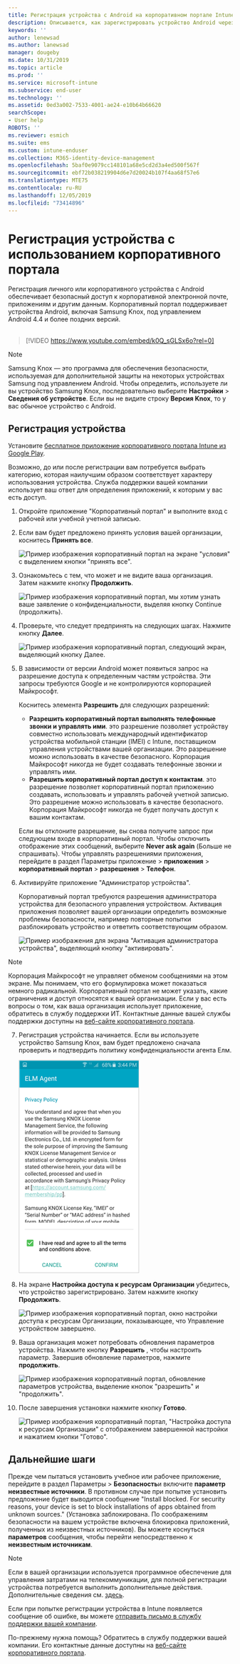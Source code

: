 ```yaml
---
title: Регистрация устройства с Android на корпоративном портале Intune | Документация Майкрософт
description: Описывается, как зарегистрировать устройство Android через корпоративный портал Intune
keywords: ''
author: lenewsad
ms.author: lanewsad
manager: dougeby
ms.date: 10/31/2019
ms.topic: article
ms.prod: ''
ms.service: microsoft-intune
ms.subservice: end-user
ms.technology: ''
ms.assetid: 0ed3a002-7533-4001-ae24-e10b64b66620
searchScope:
- User help
ROBOTS: ''
ms.reviewer: esmich
ms.suite: ems
ms.custom: intune-enduser
ms.collection: M365-identity-device-management
ms.openlocfilehash: 5baf0e9079cc148101a68e5cd2d3a4ed500f567f
ms.sourcegitcommit: ebf72b038219904d6e7d20024b107f4aa68f57e6
ms.translationtype: MTE75
ms.contentlocale: ru-RU
ms.lasthandoff: 12/05/2019
ms.locfileid: "73414896"
---
```

# <a name="enroll-your-device-with-company-portal"></a>Регистрация устройства с использованием корпоративного портала  
Регистрация личного или корпоративного устройства с Android обеспечивает безопасный доступ к корпоративной электронной почте, приложениям и другим данным. Корпоративный портал поддерживает устройства Android, включая Samsung Knox, под управлением Android 4.4 и более поздних версий.  
</br>
> [!VIDEO https://www.youtube.com/embed/k0Q_sGLSx6o?rel=0]

> [!NOTE]
> Samsung Knox — это программа для обеспечения безопасности, используемая для дополнительной защиты на некоторых устройствах Samsung под управлением Android. Чтобы определить, используете ли вы устройство Samsung Knox, последовательно выберите **Настройки** > **Сведения об устройстве**. Если вы не видите строку **Версия Knox**, то у вас обычное устройство с Android.

## <a name="enroll-device"></a>Регистрация устройства  
Установите [бесплатное приложение корпоративного портала Intune из Google Play](https://play.google.com/store/apps/details?id=com.microsoft.windowsintune.companyportal). 

Возможно, до или после регистрации вам потребуется выбрать категорию, которая наилучшим образом соответствует характеру использования устройства. Служба поддержки вашей компании использует ваш ответ для определения приложений, к которым у вас есть доступ.  

1. Откройте приложение "Корпоративный портал" и выполните вход с рабочей или учебной учетной записью.  

2. Если вам будет предложено принять условия вашей организации, коснитесь **Принять все**.  

   ![Пример изображения корпоративный портал на экране "условия" с выделением кнопки "принять все".](./media/accept-terms-1911.png)  


3. Ознакомьтесь с тем, что может и не видите ваша организация. Затем нажмите кнопку **Продолжить**.


    ![Пример изображения корпоративный портал, мы хотим узнать ваше заявление о конфиденциальности, выделяя кнопку Continue (продолжить).](./media/android-privacy-screen-1911.png)  
4. Проверьте, что следует предпринять на следующих шагах. Нажмите кнопку **Далее**.  

    ![Пример изображения корпоративный портал, следующий экран, выделяющий кнопку Далее.](./media/android-whats-next-1911.png)  


5. В зависимости от версии Android может появиться запрос на разрешение доступа к определенным частям устройства. Эти запросы требуются Google и не контролируются корпорацией Майкрософт.  

    Коснитесь элемента **Разрешить** для следующих разрешений:  
    * **Разрешить корпоративный портал выполнять телефонные звонки и управлять ими**. это разрешение позволяет устройству совместно использовать международный идентификатор устройства мобильной станции (IMEI) с Intune, поставщиком управления устройствами вашей организации. Это разрешение можно использовать в качестве безопасного. Корпорация Майкрософт никогда не будет создавать телефонные звонки и управлять ими.  
    * **Разрешить корпоративный портал доступ к контактам**. это разрешение позволяет корпоративный портал приложению создавать, использовать и управлять рабочей учетной записью.  Это разрешение можно использовать в качестве безопасного. Корпорация Майкрософт никогда не будет получать доступ к вашим контактам. 

    Если вы отклоните разрешение, вы снова получите запрос при следующем входе в корпоративный портал. Чтобы отключить отображение этих сообщений, выберите **Never ask again** (Больше не спрашивать). Чтобы управлять разрешениями приложения, перейдите в раздел Параметры приложение > **приложения** > **корпоративный портал** > **разрешения** > **Телефон**.  

6. Активируйте приложение "Администратор устройства". 

    Корпоративный портал требуются разрешения администратора устройства для безопасного управления устройством. Активация приложения позволяет вашей организации определить возможные проблемы безопасности, например повторные попытки разблокировать устройство и ответить соответствующим образом.  

    ![Пример изображения для экрана "Активация администратора устройства", выделяющий кнопку "активировать".](./media/activate-device-administrator-1911.png)  

> [!NOTE]
> Корпорация Майкрософт не управляет обменом сообщениями на этом экране. Мы понимаем, что его формулировка может показаться немного радикальной. Корпоративный портал не может указать, какие ограничения и доступ относятся к вашей организации. Если у вас есть вопросы о том, как ваша организация использует приложение, обратитесь в службу поддержки ИТ. Контактные данные вашей службы поддержки доступны на [веб-сайте корпоративного портала](https://go.microsoft.com/fwlink/?linkid=2010980).  


7. Регистрация устройства начинается. Если вы используете устройство Samsung Knox, вам будет предложено сначала проверить и подтвердить политику конфиденциальности агента Елм.   

    ![Пример изображения на экране политики конфиденциальности Samsung Knox, который появляется во время регистрации.](./media/and-enroll-7-knox-privacy-policy.png)  

8. На экране **Настройка доступа к ресурсам Организации** убедитесь, что устройство зарегистрировано. Затем нажмите кнопку **Продолжить**.  

    ![Пример изображения корпоративный портал, окно настройки доступа к ресурсам Организации, показывающее, что Управление устройством завершено.](./media/update-settings-1911.png)  

9. Ваша организация может потребовать обновления параметров устройства. Нажмите кнопку **Разрешить** , чтобы настроить параметр. Завершив обновление параметров, нажмите **продолжить**.  

   ![Пример изображения корпоративный портал, обновление параметров устройства, выделение кнопок "разрешить" и "продолжить".](./media/resolve-settings-1911.png)  

10. После завершения установки нажмите кнопку **Готово**.    

    ![Пример изображения корпоративный портал, "Настройка доступа к ресурсам Организации" с отображением завершенной настройки и нажатием кнопки "Готово".](./media/android-enrollment-done-1911.png) 

## <a name="next-steps"></a>Дальнейшие шаги  

Прежде чем пытаться установить учебное или рабочее приложение, перейдите в раздел Параметры > **Безопасность**и включите **параметр** **неизвестные источники**. В противном случае при попытке установить предложение будет выводится сообщение "Install blocked. For security reasons, your device is set to block installations of apps obtained from unknown sources." (Установка заблокирована. По соображениям безопасности на вашем устройстве включена блокировка приложений, полученных из неизвестных источников). Вы можете коснуться **параметров** сообщения, чтобы перейти непосредственно к **неизвестным источникам**.  

> [!Note]
> Если в вашей организации используется программное обеспечение для управления затратами на телекоммуникации, для полной регистрации устройства потребуется выполнить дополнительные действия. Дополнительные сведения см. [здесь](enroll-your-device-with-telecom-expense-management-android.md).

Если при попытке регистрации устройства в Intune появляется сообщение об ошибке, вы можете [отправить письмо в службу поддержки вашей компании](send-logs-to-your-it-admin-by-email-android.md).  

По-прежнему нужна помощь? Обратитесь в службу поддержки вашей компании. Его контактные данные доступны на [веб-сайте корпоративного портала](https://go.microsoft.com/fwlink/?linkid=2010980).  